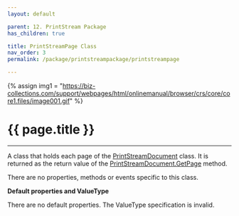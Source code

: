 ```yaml
---
layout: default

parent: 12. PrintStream Package
has_children: true

title: PrintStreamPage Class
nav_order: 3
permalink: /package/printstreampackage/printstreampage

---
```

{% assign img1 = "https://biz-collections.com/support/webpages/html/onlinemanual/browser/crs/core/core1.files/image001.gif" %}

# {{ page.title }}

---

A class that holds each page of the [PrintStreamDocument]() class. It is returned as the return value of the [PrintStreamDocument.GetPage]() method.

There are no properties, methods or events specific to this class.

**Default properties and ValueType**

There are no default properties. The ValueType specification is invalid.